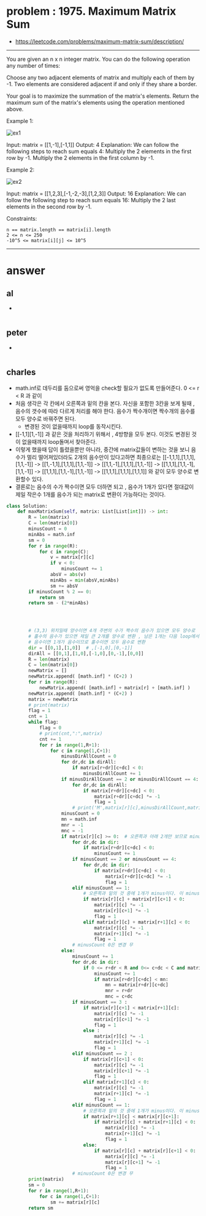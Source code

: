 # problem : 1975. Maximum Matrix Sum
- https://leetcode.com/problems/maximum-matrix-sum/description/

---
You are given an n x n integer matrix. You can do the following operation any number of times:

Choose any two adjacent elements of matrix and multiply each of them by -1.
Two elements are considered adjacent if and only if they share a border.

Your goal is to maximize the summation of the matrix's elements. Return the maximum sum of the matrix's elements using the operation mentioned above.


Example 1:

![ex1](https://assets.leetcode.com/uploads/2021/07/16/pc79-q2ex1.png)

Input: matrix = [[1,-1],[-1,1]]
Output: 4
Explanation: We can follow the following steps to reach sum equals 4:
 Multiply the 2 elements in the first row by -1.
 Multiply the 2 elements in the first column by -1.

Example 2:

![ex2](https://assets.leetcode.com/uploads/2021/07/16/pc79-q2ex2.png)

Input: matrix = [[1,2,3],[-1,-2,-3],[1,2,3]]
Output: 16
Explanation: We can follow the following step to reach sum equals 16:
Multiply the 2 last elements in the second row by -1.


Constraints:
```
n == matrix.length == matrix[i].length
2 <= n <= 250
-10^5 <= matrix[i][j] <= 10^5
```
---

# answer

## al
- 
```python
```


## peter
- 
```python
```


## charles
- math.inf로 데두리를 둠으로써 영억을 check할 필요가 없도록 만들어준다.   0 <= r < R 과 같이
- 처음 생각은 각 칸에서 오른쪽과 밑의 칸을 본다. 자신을 포함한 3칸을 보게 될때 , 음수의 갯수에 따라 다르게 처리를 해야 한다. 음수가 짝수개이면 짝수개의 음수를 모두 양수로 바꿔주면 된다.
  - 변경된 것이 없을때까지 loop를 동작시킨다.
- [[-1,1][1,-1]] 과 같은 것을 처리하기 위해서 , 4방향을 모두 본다. 이것도 변경된 것이 없을때까지 loop돌며서 찾아준다.
- 이렇게 했을때 답이 틀렸을뿐만 아니라,  중간에 matrix값들이 변하는 것을 보니 음수가 멀리 떨어져있더라도 2개의 음수만이 있다고하면 최종으로는 [[-1,1,1],[1,1,1],[1,1,-1]] -> [[1,-1,1],[1,1,1],[1,1,-1]] -> [[1,1,-1],[1,1,1],[1,1,-1]] -> [[1,1,1],[1,1,-1],[1,1,-1]] -> [[1,1,1],[1,1,-1],[1,1,-1]] -> [[1,1,1],[1,1,1],[1,1,1]] 와 같이 모두 양수로 변환할수 있다.
- 결론로는 음수의 수가 짝수이면 모두 더하면 되고 , 음수가 1개가 있다면 절대값이 제일 작은수 1개를 음수가 되는 matrix로 변환이 가능하다는 것이다.
```python
class Solution:
    def maxMatrixSum(self, matrix: List[List[int]]) -> int:
        R = len(matrix)
        C = len(matrix[0])
        minusCount = 0
        minAbs = math.inf
        sm = 0
        for r in range(R):
            for c in range(C):
                v = matrix[r][c]
                if v < 0:
                    minusCount += 1
                absV = abs(v)
                minAbs = min(absV,minAbs)
                sm += absV
        if minusCount % 2 == 0:
            return sm
        return sm - (2*minAbs)

        


        # (3,3) 위치일때 양수이면 4개 주변의 수가 짝수의 음수가 있으면 모두 양수로
        # 홀수의 음수가 있으면 제일 큰 2개를 양수로 변환 , 남은 1개는 다음 loop에서 처리
        # 음수이면 1개가 음수이므로 홀수이면 모두 음수로 변환
        dir = [[0,1],[1,0]]  # ,[-1,0],[0,-1]]
        dirAll = [[0,1],[1,0],[-1,0],[0,-1],[0,0]]
        R = len(matrix)
        C = len(matrix[0])
        newMatrix = []
        newMatrix.append( [math.inf] * (C+2) )
        for r in range(R):
            newMatrix.append( [math.inf] + matrix[r] + [math.inf] )
        newMatrix.append( [math.inf] * (C+2) )
        matrix = newMatrix
        # print(matrix)
        flag = 1
        cnt = 1
        while flag:
            flag = 0
            # print(cnt,":",matrix)
            cnt += 1
            for r in range(1,R+1):
                for c in range(1,C+1):
                    minusDirAllCount = 0
                    for dr,dc in dirAll:
                        if matrix[r+dr][c+dc] < 0:
                            minusDirAllCount += 1
                    if minusDirAllCount == 2 or minusDirAllCount == 4:
                        for dr,dc in dirAll:
                            if matrix[r+dr][c+dc] < 0:
                                matrix[r+dr][c+dc] *= -1
                                flag = 1
                        # print('M',matrix[r][c],minusDirAllCount,matrix)
                    minusCount = 0
                    mn = math.inf
                    mnr = -1
                    mnc = -1
                    if matrix[r][c] >= 0:  # 오른쪽과 아래 2개만 보므로 minusCount 0 , 1 , 2만 가능  -> 볼때 전후좌우 4방향을 다 봐야 한다. 
                        for dr,dc in dir:
                            if matrix[r+dr][c+dc] < 0:
                                minusCount += 1
                        if minusCount == 2 or minusCount == 4:
                            for dr,dc in dir:
                                if matrix[r+dr][c+dc] < 0:
                                    matrix[r+dr][c+dc] *= -1
                                    flag = 1
                        elif minusCount == 1:
                            # 오른쪽과 밑의 것 중에 1개가 minus이다. 이 minus 값이 원래값보다 절대값이 크면 변경
                            if matrix[r][c] + matrix[r][c+1] < 0:
                                matrix[r][c] *= -1
                                matrix[r][c+1] *= -1
                                flag = 1
                            elif matrix[r][c] + matrix[r+1][c] < 0:
                                matrix[r][c] *= -1
                                matrix[r+1][c] *= -1
                                flag = 1
                        # minusCount 0은 변경 무
                    else:
                        minusCount += 1
                        for dr,dc in dir:
                            if 0 <= r+dr < R and 0<= c+dc < C and matrix[r+dr][c+dc] < 0:
                                minusCount += 1
                                if matrix[r+dr][c+dc] < mn:
                                    mn = matrix[r+dr][c+dc]
                                    mnr = r+dr
                                    mnc = c+dc
                        if minusCount == 3 :
                            if matrix[r][c+1] < matrix[r+1][c]:
                                matrix[r][c] *= -1
                                matrix[r][c+1] *= -1
                                flag = 1
                            else :
                                matrix[r][c] *= -1
                                matrix[r+1][c] *= -1
                                flag = 1
                        elif minusCount == 2 :
                            if matrix[r][c+1] < 0:
                                matrix[r][c] *= -1
                                matrix[r][c+1] *= -1
                                flag = 1
                            elif matrix[r+1][c] < 0:
                                matrix[r][c] *= -1
                                matrix[r+1][c] *= -1
                                flag = 1
                        elif minusCount == 1:
                            # 오른쪽과 밑의 것 중에 1개가 minus이다. 이 minus 값이 원래값보다 절대값이 크면 변경
                            if matrix[r+1][c] < matrix[r][c+1]:
                                if matrix[r][c] + matrix[r+1][c] < 0:
                                    matrix[r][c] *= -1
                                    matrix[r+1][c] *= -1
                                    flag = 1
                            else:
                                if matrix[r][c] + matrix[r][c+1] < 0:
                                    matrix[r][c] *= -1
                                    matrix[r][c+1] *= -1
                                    flag = 1
                        # minusCount 0은 변경 무
        print(matrix)
        sm = 0
        for r in range(1,R+1):
            for c in range(1,C+1):
                sm += matrix[r][c]
        return sm
```

